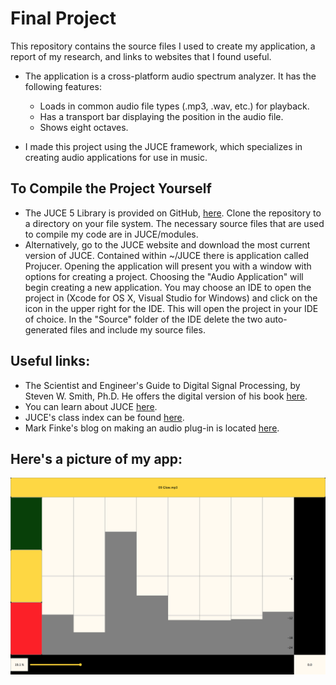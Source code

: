 # Final Project
This repository contains the source files I used to create my application, a report of my research, and links to websites that I found useful.

* The application is a cross-platform audio spectrum analyzer. It has the following features:
    * Loads in common audio file types (.mp3, .wav, etc.) for playback.
    * Has a transport bar displaying the position in the audio file.
    * Shows eight octaves.
    
* I made this project using the JUCE framework, which specializes in creating audio applications for use in music.

## To Compile the Project Yourself
* The JUCE 5 Library is provided on GitHub, [here](https://github.com/WeAreROLI/JUCE "JUCE 5 Library on GitHub"). Clone the repository to a directory on your file system. The necessary source files that are used to compile my code are in JUCE/modules.
* Alternatively, go to the JUCE website and download the most current version of JUCE. Contained within ~/JUCE there is application called Projucer. Opening the application will present you with a window with options for creating a project. Choosing the "Audio Application" will begin creating a new application. You may choose an IDE to open the project in (Xcode for OS X, Visual Studio for Windows) and click on the icon in the upper right for the IDE. This will open the project in your IDE of choice. In the "Source" folder of the IDE delete the two auto-generated files and include my source files.


## Useful links:
* The Scientist and Engineer's Guide to Digital Signal Processing, by Steven W. Smith, Ph.D. He offers the digital version of his book [here](http://dspguide.com/pdfbook.htm "The Scientist and Engineer's Guide to Digital Signal Processing's Table of Content").
* You can learn about JUCE [here](https://juce.com/ "JUCE | JUCE").
* JUCE's class index can be found [here](https://docs.juce.com/master/classes.html "JUCE: Class Index").
* Mark Finke's blog on making an audio plug-in is located [here](http://www.martin-finke.de/blog/tags/making_audio_plugins.html "Mark Finke's Blog").

## Here's a picture of my app:
![Spectrum Analysis](MyGUI.png)
